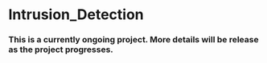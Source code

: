 # Intrusion_Detection

### This is a currently ongoing project. More details will be release as the project progresses.
